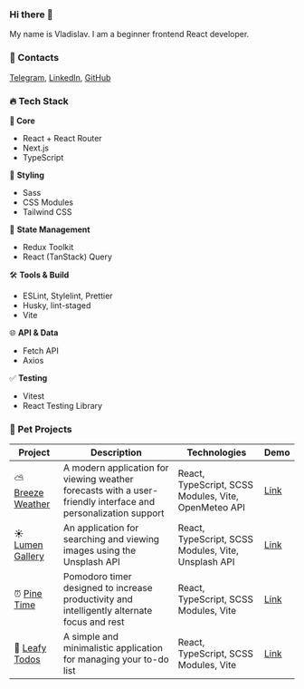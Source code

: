 ### Hi there 👋

My name is Vladislav. I am a beginner frontend React developer.

### 📱 Contacts

[Telegram](url), [LinkedIn](url), [GitHub](https://github.com/flinski)

### 🔥 Tech Stack

**🎯 Core**

- React + React Router
- Next.js
- TypeScript

🎨 **Styling**

- Sass
- CSS Modules
- Tailwind CSS

🔄 **State Management**

- Redux Toolkit
- React (TanStack) Query

🛠 **Tools & Build**

- ESLint, Stylelint, Prettier
- Husky, lint-staged
- Vite

🌐 **API & Data**

- Fetch API
- Axios

✅ **Testing**

- Vitest
- React Testing Library 

### 🚀 Pet Projects

| Project | Description | Technologies | Demo |
|---------|-------------|--------------|------|
| ⛅ [Breeze Weather](https://github.com/flinski/breeze-weather) | A modern application for viewing weather forecasts with a user-friendly interface and personalization support | React, TypeScript, SCSS Modules, Vite, OpenMeteo API | [Link](https://flinski.github.io/breeze-weather/) |
| ☀️ [Lumen Gallery](https://github.com/flinski/lumen-gallery) | An application for searching and viewing images using the Unsplash API | React, TypeScript, SCSS Modules, Vite, Unsplash API | [Link](https://flinski.github.io/lumen-gallery/) |
| ⏰ [Pine Time](https://github.com/flinski/pine-time) | Pomodoro timer designed to increase productivity and intelligently alternate focus and rest | React, TypeScript, SCSS Modules, Vite | [Link](https://flinski.github.io/pine-time/) |
| 🍃 [Leafy Todos](https://github.com/flinski/leafy-todos) | A simple and minimalistic application for managing your to-do list | React, TypeScript, SCSS Modules, Vite | [Link](https://flinski.github.io/leafy-todos/) |
